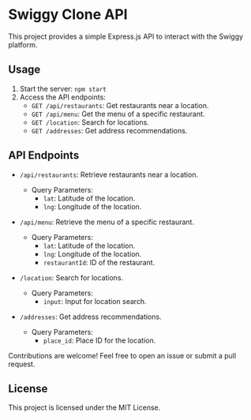 # Swiggy Clone API

This project provides a simple Express.js API to interact with the Swiggy platform.

## Usage

1. Start the server: `npm start`
2. Access the API endpoints:
   - `GET /api/restaurants`: Get restaurants near a location.
   - `GET /api/menu`: Get the menu of a specific restaurant.
   - `GET /location`: Search for locations.
   - `GET /addresses`: Get address recommendations.

## API Endpoints

- `/api/restaurants`: Retrieve restaurants near a location.
  - Query Parameters:
    - `lat`: Latitude of the location.
    - `lng`: Longitude of the location.

- `/api/menu`: Retrieve the menu of a specific restaurant.
  - Query Parameters:
    - `lat`: Latitude of the location.
    - `lng`: Longitude of the location.
    - `restaurantId`: ID of the restaurant.

- `/location`: Search for locations.
  - Query Parameters:
    - `input`: Input for location search.

- `/addresses`: Get address recommendations.
  - Query Parameters:
    - `place_id`: Place ID for the location.


Contributions are welcome! Feel free to open an issue or submit a pull request.

## License

This project is licensed under the MIT License.
